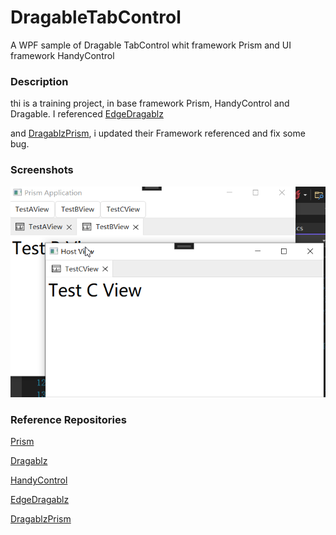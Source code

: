 # DragableTabControl
A WPF sample of Dragable TabControl whit framework Prism and UI framework HandyControl

### Description 

thi is a training project, in base framework Prism, HandyControl and Dragable. I referenced [EdgeDragablz](https://github.com/codingdna2/EdgeDragablz)

and [DragablzPrism](https://github.com/svantreeck/DragablzPrism), i updated their Framework referenced and fix some bug.



### Screenshots

![image-20221006172158860](https://github.com/yijie0110/DragableTabControl/blob/master/README.assets/image-20221006172158860.png)



### Reference Repositories

[Prism](https://github.com/PrismLibrary/Prism) 

[Dragablz](https://github.com/ButchersBoy/Dragablz) 

[HandyControl](https://github.com/HandyOrg/HandyControl)

[EdgeDragablz](https://github.com/codingdna2/EdgeDragablz)

[DragablzPrism](https://github.com/svantreeck/DragablzPrism)
